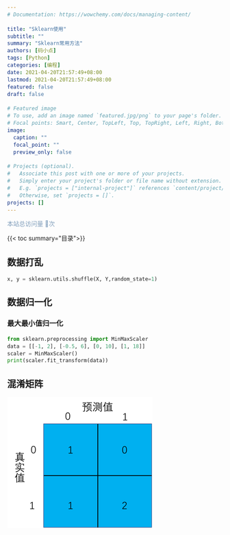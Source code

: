 ```yaml
---
# Documentation: https://wowchemy.com/docs/managing-content/

title: "Sklearn使用"
subtitle: ""
summary: "Sklearn常用方法"
authors: [码小点]
tags: [Python]
categories: [编程]
date: 2021-04-20T21:57:49+08:00
lastmod: 2021-04-20T21:57:49+08:00
featured: false
draft: false

# Featured image
# To use, add an image named `featured.jpg/png` to your page's folder.
# Focal points: Smart, Center, TopLeft, Top, TopRight, Left, Right, BottomLeft, Bottom, BottomRight.
image:
  caption: ""
  focal_point: ""
  preview_only: false

# Projects (optional).
#   Associate this post with one or more of your projects.
#   Simply enter your project's folder or file name without extension.
#   E.g. `projects = ["internal-project"]` references `content/project/deep-learning/index.md`.
#   Otherwise, set `projects = []`.
projects: []
---
```



<script async src="//busuanzi.ibruce.info/busuanzi/2.3/busuanzi.pure.mini.js"></script>

<span id="busuanzi_container_site_pv" style="color:#829fbc;font-size:14px">本站总访问量 :eyes:<span id="busuanzi_value_site_pv"></span>次</span>

{{< toc summary="目录">}}



## 数据打乱

```python
x, y = sklearn.utils.shuffle(X, Y,random_state=1)
```

## 数据归一化

### 最大最小值归一化

```python
from sklearn.preprocessing import MinMaxScaler
data = [[-1, 2], [-0.5, 6], [0, 10], [1, 18]]
scaler = MinMaxScaler()
print(scaler.fit_transform(data))
```

## 混淆矩阵

![image-20210430131520633](image-20210430131520633.png)

